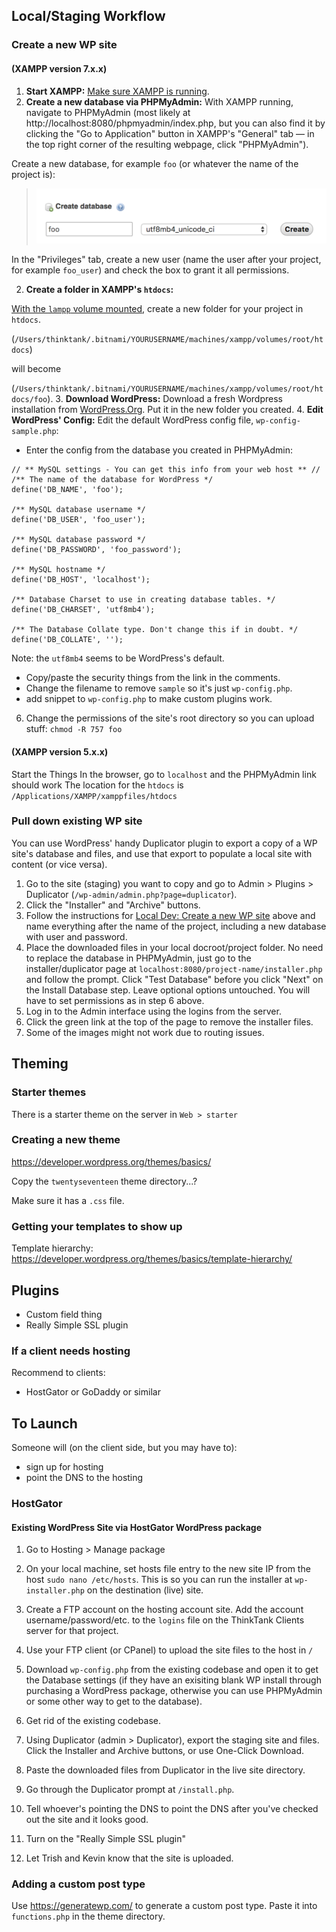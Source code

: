## Local/Staging Workflow

### Create a new WP site

#### (XAMPP version 7.x.x)

1. **Start XAMPP:** [Make sure XAMPP is running](stack.md?id=xampp).
1. **Create a new database via PHPMyAdmin:** With XAMPP running, navigate to PHPMyAdmin (most likely at  http://localhost:8080/phpmyadmin/index.php, but you can also find it by clicking the "Go to Application" button in XAMPP's "General" tab — in the top right corner of the resulting webpage, click "PHPMyAdmin").

  Create a new database, for example `foo` (or whatever the name of the project is):

  > ![alt text](images/wordpress/phpmyadmin-createdb.png)

  In the "Privileges" tab, create a new user (name the user after your project, for example `foo_user`) and check the box to grant it all permissions.

2. **Create a folder in XAMPP's `htdocs`:**

  [With the `lampp` volume mounted](stack.md?id=mount-lampp-volume), create a new folder for your project in `htdocs`.

  (`/Users/thinktank/.bitnami/YOURUSERNAME/machines/xampp/volumes/root/htdocs`)

  will become

  (`/Users/thinktank/.bitnami/YOURUSERNAME/machines/xampp/volumes/root/htdocs/foo`).
3. **Download WordPress:** Download a fresh Wordpress installation from [WordPress.Org](https://wordpress.org/download/). Put it in the new folder you created.
4. **Edit WordPress' Config:** Edit the default WordPress config file, `wp-config-sample.php`:
  - Enter the config from the database you created in PHPMyAdmin:

  ```
  // ** MySQL settings - You can get this info from your web host ** //
  /** The name of the database for WordPress */
  define('DB_NAME', 'foo');

  /** MySQL database username */
  define('DB_USER', 'foo_user');

  /** MySQL database password */
  define('DB_PASSWORD', 'foo_password');

  /** MySQL hostname */
  define('DB_HOST', 'localhost');

  /** Database Charset to use in creating database tables. */
  define('DB_CHARSET', 'utf8mb4');

  /** The Database Collate type. Don't change this if in doubt. */
  define('DB_COLLATE', '');
  ```
  Note: the `utf8mb4` seems to be WordPress's default.

  - Copy/paste the security things from the link in the comments.
  - Change the filename to remove `sample` so it's just `wp-config.php`.
  - add snippet to `wp-config.php` to make custom plugins work.


6. Change the permissions of the site's root directory so you can upload stuff:
`chmod -R 757 foo`

#### (XAMPP version 5.x.x)

Start the Things
In the browser, go to `localhost` and the PHPMyAdmin link should work
The location for the `htdocs` is `/Applications/XAMPP/xamppfiles/htdocs`

### Pull down existing WP site

You can use WordPress' handy Duplicator plugin to export a copy of a WP site's database and files, and use that export to populate a local site with content (or vice versa).

1. Go to the site (staging) you want to copy and go to Admin > Plugins > Duplicator (`/wp-admin/admin.php?page=duplicator`).
2. Click the "Installer" and "Archive" buttons.
4. Follow the instructions for [Local Dev: Create a new WP site](http://localhost:3000/#/wordpress?id=local-dev-create-a-new-wp-site) above and name everything after the name of the project, including a new database with user and password.
3. Place the downloaded files in your local docroot/project folder. No need to replace the database in PHPMyAdmin, just go to the installer/duplicator page at `localhost:8080/project-name/installer.php` and follow the prompt. Click "Test Database" before you click "Next" on the Install Database step. Leave optional options untouched. You will have to set permissions as in step 6 above.
4. Log in to the Admin interface using the logins from the server.
5. Click the green link at the top of the page to remove the installer files.
1. Some of the images might not work due to routing issues.

## Theming

### Starter themes

There is a starter theme on the server in `Web > starter`

### Creating a new theme

https://developer.wordpress.org/themes/basics/

Copy the `twentyseventeen` theme directory...?

Make sure it has a `.css` file.

### Getting your templates to show up

Template hierarchy: https://developer.wordpress.org/themes/basics/template-hierarchy/

## Plugins

- Custom field thing
- Really Simple SSL plugin

### If a client needs hosting
Recommend to clients:
- HostGator or GoDaddy or similar

## To Launch

Someone will (on the client side, but you may have to):

- sign up for hosting
- point the DNS to the hosting

### HostGator

#### Existing WordPress Site via HostGator WordPress package

1. Go to Hosting > Manage package

1. On your local machine, set hosts file entry to the new site IP from the host `sudo nano /etc/hosts`. This is so you can run the installer at `wp-installer.php` on the destination (live) site.

1. Create a FTP account on the hosting account site. Add the account username/password/etc. to the `logins` file on the ThinkTank Clients server for that project.

1. Use your FTP client (or CPanel) to upload the site files to the host in `/`

1. Download `wp-config.php` from the existing codebase and open it to get the Database settings (if they have an exisiting blank WP install through purchasing a WordPress package, otherwise you can use PHPMyAdmin or some other way to get to the database).

1. Get rid of the existing codebase.

1. Using Duplicator (admin > Duplicator), export the staging site and files. Click the Installer and Archive buttons, or use One-Click Download.

1. Paste the downloaded files from Duplicator in the live site directory.

1. Go through the Duplicator prompt at `/install.php`.

1. Tell whoever's pointing the DNS to point the DNS after you've checked out the site and it looks good.

1. Turn on the "Really Simple SSL plugin"

1. Let Trish and Kevin know that the site is uploaded.

### Adding a custom post type

Use https://generatewp.com/ to generate a custom post type. Paste it into `functions.php` in the theme directory.
